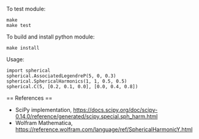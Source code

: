 To test module:
```
make
make test
```

To build and install python module:
```
make install
```

Usage:
```
import spherical
spherical.AssociatedLegendreP(5, 0, 0.3)
spherical.SphericalHarmonics(1, 1, 0.5, 0.5)
spherical.C(5, [0.2, 0.1, 0.0], [0.0, 0.4, 0.8])
```

== References ==
* SciPy implementation, https://docs.scipy.org/doc/scipy-0.14.0/reference/generated/scipy.special.sph_harm.html
* Wolfram Mathematica, https://reference.wolfram.com/language/ref/SphericalHarmonicY.html
